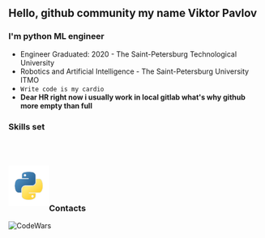 ## Hello, github community my name Viktor Pavlov

### I'm python ML engineer 


-  Engineer Graduated: 2020 - The Saint-Petersburg Technological University 
-  Robotics and Artificial Intelligence - The Saint-Petersburg University ITMO
- `Write code is my cardio`
-  **Dear HR right now i usually work in local gitlab what's why github more empty than full**


### Skills set


<br />
<br />
<br />

<img align="left" alt="Python" width="80px" src="https://raw.githubusercontent.com/github/explore/80688e429a7d4ef2fca1e82350fe8e3517d3494d/topics/python/python.png" />

<br />
<br />
<br />



### Contacts

[<img align="left" alt="CodeWars" width="320px" src="https://www.codewars.com/users/ViktorPavlovA/badges/large" />][codewars]

[codewars]: https://www.codewars.com/users/ViktorPavlovA
